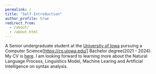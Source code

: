 ```yaml
---
permalink: /
title: "Self-Introduction"
author_profile: true
redirect_from: 
  - /about/
  - /about.html
---
```

A Senior undergraduate student at the [University of Iowa](https://uiowa.edu/) pursuing a Computer Science[https://cs.uiowa.edu/] Bachelor degree(2021 - 2024).
My CV is [here](../assets/CV.pdf).
I am looking forward to learning more about the Natural Language Process, Linguistics Model, Machine Learing and Artificial Intelligence on syntax analysis.
